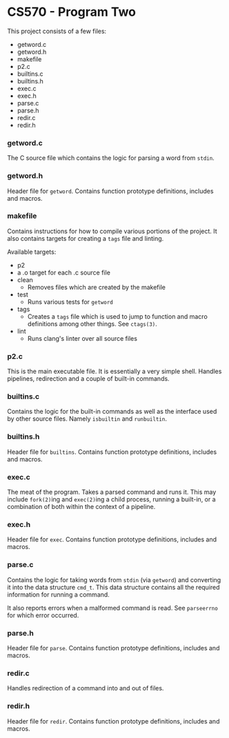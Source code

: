 # CS570 - Program Two

This project consists of a few files:

* getword.c
* getword.h
* makefile
* p2.c
* builtins.c
* builtins.h
* exec.c
* exec.h
* parse.c
* parse.h
* redir.c
* redir.h

### getword.c

The C source file which contains the logic for parsing a word from `stdin`.

### getword.h

Header file for `getword`. Contains function prototype definitions, includes
and macros.

### makefile

Contains instructions for how to compile various portions of the project. It
also contains targets for creating a `tags` file and linting.

Available targets:

* p2
* a .o target for each .c source file
* clean
  - Removes files which are created by the makefile
* test
  - Runs various tests for `getword`
* tags
  - Creates a `tags` file which is used to jump to function and macro
  definitions among other things. See `ctags(3)`.
* lint
  - Runs clang's linter over all source files

### p2.c

This is the main executable file. It is essentially a very simple shell. Handles
pipelines, redirection and a couple of built-in commands.

### builtins.c

Contains the logic for the built-in commands as well as the interface used by
other source files. Namely `isbuiltin` and `runbuiltin`.

### builtins.h

Header file for `builtins`. Contains function prototype definitions, includes
and macros.

### exec.c

The meat of the program. Takes a parsed command and runs it. This may include
`fork(2)`ing and `exec(2)`ing a child process, running a built-in, or a
combination of both within the context of a pipeline.

### exec.h

Header file for `exec`. Contains function prototype definitions, includes
and macros.

### parse.c

Contains the logic for taking words from `stdin` (via `getword`) and converting
it into the data structure `cmd_t`. This data structure contains all the
required information for running a command.

It also reports errors when a malformed command is read. See `parseerrno` for
which error occurred.

### parse.h

Header file for `parse`. Contains function prototype definitions, includes
and macros.

### redir.c

Handles redirection of a command into and out of files.

### redir.h

Header file for `redir`. Contains function prototype definitions, includes
and macros.

